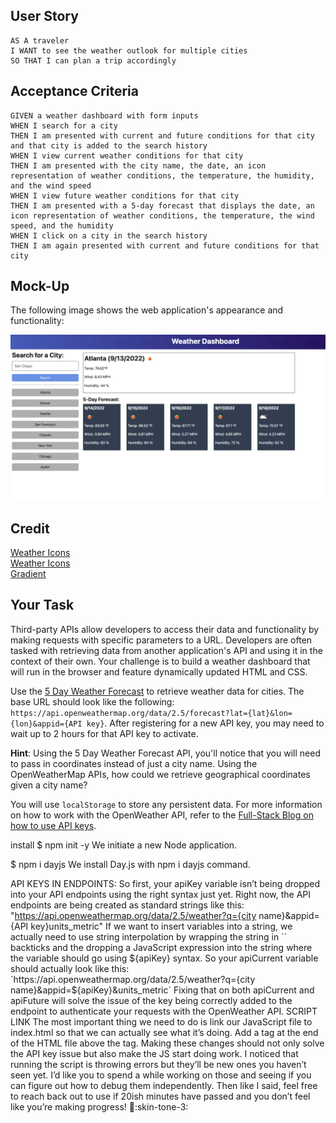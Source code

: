 ## User Story

```
AS A traveler
I WANT to see the weather outlook for multiple cities
SO THAT I can plan a trip accordingly
```

## Acceptance Criteria

```
GIVEN a weather dashboard with form inputs
WHEN I search for a city
THEN I am presented with current and future conditions for that city and that city is added to the search history
WHEN I view current weather conditions for that city
THEN I am presented with the city name, the date, an icon representation of weather conditions, the temperature, the humidity, and the wind speed
WHEN I view future weather conditions for that city
THEN I am presented with a 5-day forecast that displays the date, an icon representation of weather conditions, the temperature, the wind speed, and the humidity
WHEN I click on a city in the search history
THEN I am again presented with current and future conditions for that city
```

## Mock-Up

The following image shows the web application's appearance and functionality:

![The weather app includes a search option, a list of cities, and a five-day forecast and current weather conditions for Atlanta.](./Assets/06-server-side-apis-homework-demo.png)

## Credit
[Weather Icons](https://www.flaticon.com/free-icons/weather)
</br>
[Weather Icons](https://www.flaticon.com/free-icons/rain)
</br>
[Gradient](https://cssgradient.io/)

## Your Task

Third-party APIs allow developers to access their data and functionality by making requests with specific parameters to a URL. Developers are often tasked with retrieving data from another application's API and using it in the context of their own. Your challenge is to build a weather dashboard that will run in the browser and feature dynamically updated HTML and CSS.

Use the [5 Day Weather Forecast](https://openweathermap.org/forecast5) to retrieve weather data for cities. The base URL should look like the following: `https://api.openweathermap.org/data/2.5/forecast?lat={lat}&lon={lon}&appid={API key}`. After registering for a new API key, you may need to wait up to 2 hours for that API key to activate.

**Hint**: Using the 5 Day Weather Forecast API, you'll notice that you will need to pass in coordinates instead of just a city name. Using the OpenWeatherMap APIs, how could we retrieve geographical coordinates given a city name?

You will use `localStorage` to store any persistent data. For more information on how to work with the OpenWeather API, refer to the [Full-Stack Blog on how to use API keys](https://coding-boot-camp.github.io/full-stack/apis/how-to-use-api-keys).

install $ npm init -y
We initiate a new Node application.

$ npm i dayjs
We install Day.js with npm i dayjs command.




API KEYS IN ENDPOINTS:
So first, your apiKey variable isn’t being dropped into your API endpoints using the right syntax just yet. Right now, the API endpoints are being created as standard strings like this:
"https://api.openweathermap.org/data/2.5/weather?q={city name}&appid={API key}units_metric"
If we want to insert variables into a string, we actually need to use string interpolation by wrapping the string in `` backticks and the dropping a JavaScript expression into the string where the variable should go using ${apiKey} syntax. So your apiCurrent variable should actually look like this:
`https://api.openweathermap.org/data/2.5/weather?q={city name}&appid=${apiKey}&units_metric`
Fixing that on both apiCurrent and apiFuture will solve the issue of the key being correctly added to the endpoint to authenticate your requests with the OpenWeather API.
SCRIPT LINK
The most important thing we need to do is link our JavaScript file to index.html so that we can actually see what it’s doing. Add a <script src="script.js"></script> tag at the end of the HTML file above the </body> tag.
Making these changes should not only solve the API key issue but also make the JS start doing work. I noticed that running the script is throwing errors but they’ll be new ones you haven’t seen yet. I’d like you to spend a while working on those and seeing if you can figure out how to debug them independently. Then like I said, feel free to reach back out to use if 20ish minutes have passed and you don’t feel like you’re making progress! :raised_hands::skin-tone-3: